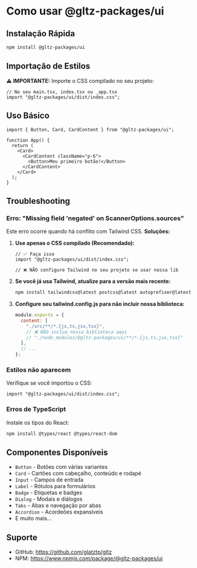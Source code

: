 # Como usar @gltz-packages/ui

## Instalação Rápida

```bash
npm install @gltz-packages/ui
```

## Importação de Estilos

**⚠️ IMPORTANTE:** Importe o CSS compilado no seu projeto:

```tsx
// No seu main.tsx, index.tsx ou _app.tsx
import "@gltz-packages/ui/dist/index.css";
```

## Uso Básico

```tsx
import { Button, Card, CardContent } from "@gltz-packages/ui";

function App() {
  return (
    <Card>
      <CardContent className="p-6">
        <Button>Meu primeiro botão!</Button>
      </CardContent>
    </Card>
  );
}
```

## Troubleshooting

### Erro: "Missing field 'negated' on ScannerOptions.sources"

Este erro ocorre quando há conflito com Tailwind CSS. **Soluções:**

1. **Use apenas o CSS compilado (Recomendado):**

   ```tsx
   // ✅ Faça isso
   import "@gltz-packages/ui/dist/index.css";

   // ❌ NÃO configure Tailwind no seu projeto se usar nossa lib
   ```

2. **Se você já usa Tailwind, atualize para a versão mais recente:**

   ```bash
   npm install tailwindcss@latest postcss@latest autoprefixer@latest
   ```

3. **Configure seu tailwind.config.js para não incluir nossa biblioteca:**
   ```js
   module.exports = {
     content: [
       "./src/**/*.{js,ts,jsx,tsx}",
       // ❌ NÃO inclua nossa biblioteca aqui
       // "./node_modules/@gltz-packages/ui/**/*.{js,ts,jsx,tsx}"
     ],
     // ...
   };
   ```

### Estilos não aparecem

Verifique se você importou o CSS:

```tsx
import "@gltz-packages/ui/dist/index.css";
```

### Erros de TypeScript

Instale os tipos do React:

```bash
npm install @types/react @types/react-dom
```

## Componentes Disponíveis

- `Button` - Botões com várias variantes
- `Card` - Cartões com cabeçalho, conteúdo e rodapé
- `Input` - Campos de entrada
- `Label` - Rótulos para formulários
- `Badge` - Etiquetas e badges
- `Dialog` - Modais e diálogos
- `Tabs` - Abas e navegação por abas
- `Accordion` - Acordeões expansíveis
- E muito mais...

## Suporte

- GitHub: https://github.com/glatztp/gltz
- NPM: https://www.npmjs.com/package/@gltz-packages/ui
